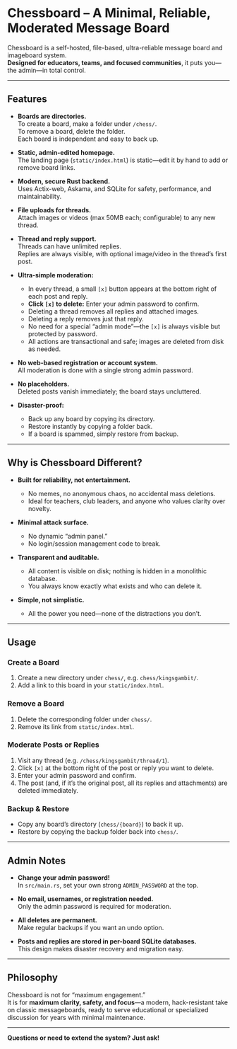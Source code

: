 # Chessboard – A Minimal, Reliable, Moderated Message Board

Chessboard is a self-hosted, file-based, ultra-reliable message board and imageboard system.  
**Designed for educators, teams, and focused communities**, it puts you—the admin—in total control.

---

## Features

- **Boards are directories.**  
  To create a board, make a folder under `/chess/`.  
  To remove a board, delete the folder.  
  Each board is independent and easy to back up.

- **Static, admin-edited homepage.**  
  The landing page (`static/index.html`) is static—edit it by hand to add or remove board links.

- **Modern, secure Rust backend.**  
  Uses Actix-web, Askama, and SQLite for safety, performance, and maintainability.

- **File uploads for threads.**  
  Attach images or videos (max 50MB each; configurable) to any new thread.

- **Thread and reply support.**  
  Threads can have unlimited replies.  
  Replies are always visible, with optional image/video in the thread’s first post.

- **Ultra-simple moderation:**  
  - In every thread, a small `[x]` button appears at the bottom right of each post and reply.
  - **Click `[x]` to delete:** Enter your admin password to confirm.
  - Deleting a thread removes all replies and attached images.
  - Deleting a reply removes just that reply.
  - No need for a special “admin mode”—the `[x]` is always visible but protected by password.
  - All actions are transactional and safe; images are deleted from disk as needed.

- **No web-based registration or account system.**  
  All moderation is done with a single strong admin password.

- **No placeholders.**  
  Deleted posts vanish immediately; the board stays uncluttered.

- **Disaster-proof:**  
  - Back up any board by copying its directory.
  - Restore instantly by copying a folder back.
  - If a board is spammed, simply restore from backup.

---

## Why is Chessboard Different?

- **Built for reliability, not entertainment.**  
  - No memes, no anonymous chaos, no accidental mass deletions.
  - Ideal for teachers, club leaders, and anyone who values clarity over novelty.

- **Minimal attack surface.**  
  - No dynamic “admin panel.”  
  - No login/session management code to break.

- **Transparent and auditable.**  
  - All content is visible on disk; nothing is hidden in a monolithic database.
  - You always know exactly what exists and who can delete it.

- **Simple, not simplistic.**  
  - All the power you need—none of the distractions you don’t.

---

## Usage

### Create a Board

1. Create a new directory under `chess/`, e.g. `chess/kingsgambit/`.
2. Add a link to this board in your `static/index.html`.

### Remove a Board

1. Delete the corresponding folder under `chess/`.
2. Remove its link from `static/index.html`.

### Moderate Posts or Replies

1. Visit any thread (e.g. `/chess/kingsgambit/thread/1`).
2. Click `[x]` at the bottom right of the post or reply you want to delete.
3. Enter your admin password and confirm.
4. The post (and, if it’s the original post, all its replies and attachments) are deleted immediately.

### Backup & Restore

- Copy any board’s directory (`chess/{board}`) to back it up.
- Restore by copying the backup folder back into `chess/`.

---

## Admin Notes

- **Change your admin password!**  
  In `src/main.rs`, set your own strong `ADMIN_PASSWORD` at the top.

- **No email, usernames, or registration needed.**  
  Only the admin password is required for moderation.

- **All deletes are permanent.**  
  Make regular backups if you want an undo option.

- **Posts and replies are stored in per-board SQLite databases.**  
  This design makes disaster recovery and migration easy.

---

## Philosophy

Chessboard is not for “maximum engagement.”  
It is for **maximum clarity, safety, and focus**—a modern, hack-resistant take on classic messageboards, ready to serve educational or specialized discussion for years with minimal maintenance.

---

**Questions or need to extend the system? Just ask!**
